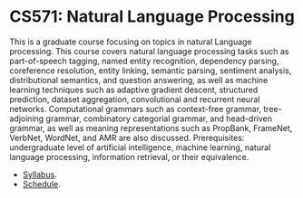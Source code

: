 CS571: Natural Language Processing
=====

This is a graduate course focusing on topics in natural Language processing. This course covers natural language processing tasks such as part-of-speech tagging, named entity recognition, dependency parsing, coreference resolution, entity linking, semantic parsing, sentiment analysis, distributional semantics, and question answering, as well as machine learning techniques such as adaptive gradient descent, structured prediction, dataset aggregation, convolutional and recurrent neural networks. Computational grammars such as context-free grammar, tree-adjoining grammar, combinatory categorial grammar, and head-driven grammar, as well as meaning representations such as PropBank, FrameNet, VerbNet, WordNet, and AMR are also discussed. Prerequisites: undergraduate level of artificial intelligence, machine learning, natural language processing, information retrieval, or their equivalence.

* [Syllabus](../../wiki/Syllabus).
* [Schedule](../../wiki/Schedule).
